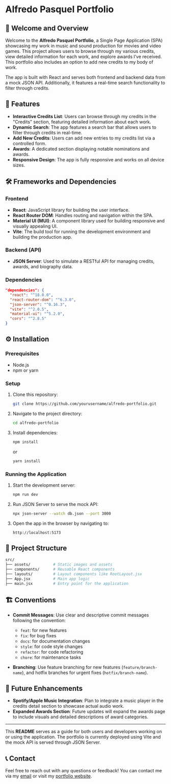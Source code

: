 # **Alfredo Pasquel Portfolio**

## 🎉 Welcome and Overview

Welcome to the **Alfredo Pasquel Portfolio**, a Single Page Application (SPA) showcasing my work in music and sound production for movies and video games. This project allows users to browse through my various credits, view detailed information for each work, and explore awards I’ve received. This portfolio also includes an option to add new credits to my body of work.

The app is built with React and serves both frontend and backend data from a mock JSON API. Additionally, it features a real-time search functionality to filter through credits.

## 🚀 Features

- **Interactive Credits List**: Users can browse through my credits in the "Credits" section, featuring detailed information about each work.
- **Dynamic Search**: The app features a search bar that allows users to filter through credits in real-time.
- **Add New Credits**: Users can add new entries to my credits list via a controlled form.
- **Awards**: A dedicated section displaying notable nominations and awards.
- **Responsive Design**: The app is fully responsive and works on all device sizes.

## 🛠️ Frameworks and Dependencies

### **Frontend**

- **React**: JavaScript library for building the user interface.
- **React Router DOM**: Handles routing and navigation within the SPA.
- **Material UI (MUI)**: A component library used for building responsive and visually appealing UI.
- **Vite**: The build tool for running the development environment and building the production app.

### **Backend (API)**

- **JSON Server**: Used to simulate a RESTful API for managing credits, awards, and biography data.

### **Dependencies**

```json
"dependencies": {
  "react": "^18.0.0",
  "react-router-dom": "^6.3.0",
  "json-server": "^0.16.3",
  "vite": "^2.0.5",
  "material-ui": "^5.2.0",
  "cors": "^2.8.5"
}
```

## ⚙️ Installation

### Prerequisites
- Node.js
- npm or yarn

### Setup

1. Clone this repository:
   ```bash
   git clone https://github.com/yourusername/alfredo-portfolio.git
   ```
   
2. Navigate to the project directory:
   ```bash
   cd alfredo-portfolio
   ```

3. Install dependencies:
   ```bash
   npm install
   ```
   or
   ```bash
   yarn install
   ```

### Running the Application

1. Start the development server:
   ```bash
   npm run dev
   ```

2. Run JSON Server to serve the mock API:
   ```bash
   npx json-server --watch db.json --port 3000
   ```

3. Open the app in the browser by navigating to:
   ```
   http://localhost:5173
   ```

## 📑 Project Structure

```bash
src/
├── assets/          # Static images and assets
├── components/      # Reusable React components
├── layouts/         # Layout components like RootLayout.jsx
├── App.jsx          # Main app logic
├── main.jsx         # Entry point for the application
```

## 🏗️ Conventions

- **Commit Messages**: Use clear and descriptive commit messages following the convention:
  - `feat`: for new features
  - `fix`: for bug fixes
  - `docs`: for documentation changes
  - `style`: for code style changes
  - `refactor`: for code refactoring
  - `chore`: for maintenance tasks

- **Branching**: Use feature branching for new features (`feature/branch-name`), and hotfix branches for urgent fixes (`hotfix/branch-name`).

## 🎯 Future Enhancements

- **Spotify/Apple Music Integration**: Plan to integrate a music player in the credits detail section to showcase actual audio work.
- **Expanded Awards Section**: Future updates will expand the awards page to include visuals and detailed descriptions of award categories.

---

This **README** serves as a guide for both users and developers working on or using the application. The portfolio is currently deployed using Vite and the mock API is served through JSON Server.

## 📞 Contact

Feel free to reach out with any questions or feedback! You can contact me via my [email](mailto:alfredo.pasquel@gmail.com) or visit my [portfolio website](http://www.alfredopasquel.com).